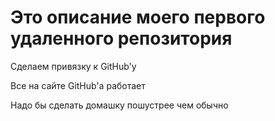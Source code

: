# Это описание моего первого удаленного репозитория

Сделаем привязку к GitHub'у

Все на сайте GitHub'a работает

Надо бы сделать домашку пошустрее чем обычно
